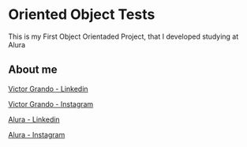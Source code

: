 <h1>Oriented Object Tests</h1>
  <p>This is my First Object Orientaded Project, that I developed studying at Alura</p>

<h2>About me</h2> 
   <p><a href = "https://www.linkedin.com/in/victor-grando-b92321191/"> Victor Grando - Linkedin</a></p>
   <p><a href = "https://www.instagram.com/mi_nombrees.victor/?next=%2F"> Victor Grando - Instagram</a></p>
   <p><a href = "https://www.linkedin.com/school/aluracursos/posts/?feedView=all"> Alura - Linkedin</a></p> 
   <p><a href ="https://www.instagram.com/aluraonline/"> Alura - Instagram</a></p> 
